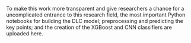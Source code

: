 To make this work more transparent and give researchers a chance for a uncomplicated entrance to this research field, the most important Python notebooks 
for building the DLC model; preprocessing and predicting the key points; and the creation of the XGBoost and CNN classifiers are uploaded here.
